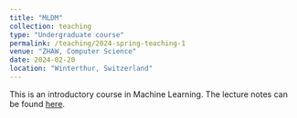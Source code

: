 ```yaml
---
title: "MLDM"
collection: teaching
type: "Undergraduate course"
permalink: /teaching/2024-spring-teaching-1
venue: "ZHAW, Computer Science"
date: 2024-02-20
location: "Winterthur, Switzerland"
---
```


This is an introductory course in Machine Learning. The lecture notes can be found [here](https://phonosync.github.io/mldm-notes/).

